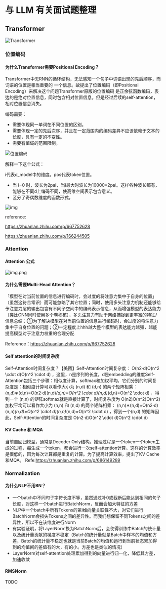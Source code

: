 # 与 LLM 有关面试题整理

## Transformer

![Transformer](https://pic2.zhimg.com/v2-9812a09d34d18bb78979903711efcadb_r.jpg)



### 位置编码

#### 为什么Transformer需要Positional Encoding？

Transformer中无RNN的循环结构，无法感知一个句子中词语出现的先后顺序，而词语的位置是相当重要的
一个信息。故提出了位置编码（即Positional Encoding）来解决这个问题Transformer原版的位置编码
是正余弦函数编码，表达的是绝对位置信息，同时包含相对位置信息。但是经过后续的self-attention，
相对位置信息消失。

编码需要：

* 需要体现同一单词在不同位置的区别。
* 需要体现一定的先后次序，并且在一定范围内的编码差异不应该依赖于文本的长度，具有一定的不变性。
* 需要有值域的范围限制。

![位置编码](https://pic1.zhimg.com/v2-1aff0167b20fd284ee698f5cbd7150c0_r.jpg)

解释一下这个公式：

i代表d_model中的维度。pos代表token位置。

* 当 i=0 时，波长为2pai，当i最大时波长为10000*2pai。这样各种波长都有，能够在不同d上编码不同，使高维空间表示包含意义。
* 区分了奇偶数维度的函数形式。

![img](https://pic3.zhimg.com/v2-2bd7b550e95792468a61738450b1e878_r.jpg)

reference:

https://zhuanlan.zhihu.com/p/667752628

https://zhuanlan.zhihu.com/p/166244505


### Attention

#### Attention 公式

![img.png](https://pic3.zhimg.com/v2-f99f1f97894eb8a76b9be6b00b17b302_r.jpg)


#### 为什么需要Multi-Head Attention？

「模型在对当前位置的信息进行编码时，会过度的将注意力集中于自身的位置」（虽然这符合常识）而可能忽略了其它位置；同时，使用多头注意力机制还能够给予注意力层的输出包含有不同子空间中的编码表示信息，从而增强模型的表达能力（类比CNN同时使用多个卷积核），多头注意力有助于网络捕捉到更丰富的特征/信息总结：①为了解决模型在对当前位置的信息进行编码时，会过度的将注意力集中于自身位置的问题；②一定程度上hhh越大整个模型的表达能力越强，越能提高模型对于注意力权重的合理分配

Reference：https://zhuanlan.zhihu.com/p/667752628


#### Self attention的时间复杂度

Self-Attention时间复杂度？【美团】Self-Attention时间复杂度： O(n2⋅d)O(n^2 \cdot d)O(n^2 \cdot d) ，这里，n是序列的长度，d是embedding的维度Self-Attention包括三个步骤：相似度计算，softmax和加权平均，它们分别的时间复杂度是：相似度计算可以看作大小为 (n,d) 和 (d,n) 的两个矩阵相乘：(n,d)∗(d,n)=O(n2⋅d)(n,d)*(d,n)=O(n^2 \cdot d)(n,d)*(d,n)=O(n^2 \cdot d) ，得到一个 (n,n) 的矩阵softmax就是直接计算了，时间复杂度为 O(n2)O(n^2)O(n^2)加权平均可以看作大小为 (n,n) 和 (n,d) 的两个矩阵相乘： (n,n)∗(n,d)=O(n2⋅d)(n,n)*(n,d)=O(n^2 \cdot d)(n,n)*(n,d)=O(n^2 \cdot d) ，得到一个(n,d) 的矩阵因此，Self-Attention的时间复杂度是 O(n2⋅d)O(n^2 \cdot d)O(n^2 \cdot d)


#### KV Cache 和 MQA

当前自回归模型，通常是Decoder Only结构。推理过程是一个token一个token生成的过程，每生成一个token，都会进行一次self-attention计算。这样的计算效率是很低的，因为每次计算都是重复的计算。为了提高计算效率，提出了KV Cache和MQA。
Refe:https://zhuanlan.zhihu.com/p/686149289

### Normalization

#### 为什么NLP不用BN？

* 一个batch中不同句子字符长度不等，虽然通过补0或截断后能达到相同的句子长度，对这样一个batch进行BatchNorm，反而会加大特征的方差
* NLP中一个batch中所有Tokens的第i维向量关联性不大，对它们进行BatchNorm会损失Tokens之间的差异性。而我们想保留不同Tokens之间的差异性，所以不在该维度进行Norm
* 有实验证明，将LayerNorm换为BatchNorm后，会使得训练中Batch的统计量以及统计量贡献的梯度不稳定（Batch的统计量就是Batch中样本的均值和方差，Batch的统计量不稳定也就是当前Batch的均值和运行到当前状态累加得到的均值间的差值有的大，有的小。方差也是类似的情况）
* LayerNorm对self-attention处理累加得到的向量进行归一化，降低其方差，加速收敛

#### RMSNorm

TODO







